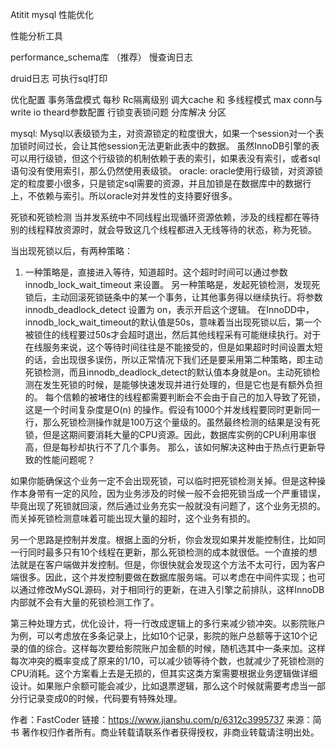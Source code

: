 Atitit mysql 性能优化






性能分析工具

performance_schema库 （推荐）
慢查询日志

 druid日志 可执行sql打印



优化配置
事务落盘模式 每秒
Rc隔离级别
调大cache 和 
多线程模式  max conn与 write io theard参数配置
行锁变表锁问题   分库解决  分区

mysql:
Mysql以表级锁为主，对资源锁定的粒度很大，如果一个session对一个表加锁时间过长，会让其他session无法更新此表中的数据。
虽然InnoDB引擎的表可以用行级锁，但这个行级锁的机制依赖于表的索引，如果表没有索引，或者sql语句没有使用索引，那么仍然使用表级锁。
oracle:
oracle使用行级锁，对资源锁定的粒度要小很多，只是锁定sql需要的资源，并且加锁是在数据库中的数据行上，不依赖与索引。所以oracle对并发性的支持要好很多。



死锁和死锁检测
当并发系统中不同线程出现循环资源依赖，涉及的线程都在等待别的线程释放资源时，就会导致这几个线程都进入无线等待的状态，称为死锁。


当出现死锁以后，有两种策略：
1. 一种策略是，直接进入等待，知道超时。这个超时时间可以通过参数 innodb_lock_wait_timeout 来设置。
另一种策略是，发起死锁检测，发现死锁后，主动回滚死锁链条中的某一个事务，让其他事务得以继续执行。将参数 innodb_deadlock_detect 设置为 on，表示开启这个逻辑。
在InnoDD中，innodb_lock_wait_timeout的默认值是50s，意味着当出现死锁以后，第一个被锁住的线程要过50s才会超时退出，然后其他线程采有可能继续执行。对于在线服务来说，这个等待时间往往是不能接受的，但是如果超时时间设置太短的话，会出现很多误伤，所以正常情况下我们还是要采用第二种策略，即主动死锁检测，而且innodb_deadlock_detect的默认值本身就是on。主动死锁检测在发生死锁的时候，是能够快速发现并进行处理的，但是它也是有额外负担的。
每个信赖的被堵住的线程都需要判断会不会由于自己的加入导致了死锁，这是一个时间复杂度是O(n) 的操作。假设有1000个并发线程要同时更新同一行，那么死锁检测操作就是100万这个量级的。虽然最终检测的结果是没有死锁，但是这期间要消耗大量的CPU资源。因此，数据库实例的CPU利用率很高，但是每秒却执行不了几个事务。
那么，该如何解决这种由于热点行更新导致的性能问题呢？

如果你能确保这个业务一定不会出现死锁，可以临时把死锁检测关掉。但是这种操作本身带有一定的风险，因为业务涉及的时候一般不会把死锁当成一个严重错误，毕竟出现了死锁就回滚，然后通过业务充实一般就没有问题了，这个业务无损的。而关掉死锁检测意味着可能出现大量的超时，这个业务有损的。


另一个思路是控制并发度。根据上面的分析，你会发现如果并发能控制住，比如同一行同时最多只有10个线程在更新，那么死锁检测的成本就很低。一个直接的想法就是在客户端做并发控制。但是，你很快就会发现这个方法不太可行，因为客户端很多。因此，这个并发控制要做在数据库服务端。可以考虑在中间件实现；也可以通过修改MySQL源码，对于相同行的更新，在进入引擎之前排队，这样InnoDB内部就不会有大量的死锁检测工作了。


第三种处理方式，优化设计，将一行改成逻辑上的多行来减少锁冲突。以影院账户为例，可以考虑放在多条记录上，比如10个记录，影院的账户总额等于这10个记录的值的综合。这样每次要给影院账户加金额的时候，随机选其中一条来加。这样每次冲突的概率变成了原来的1/10，可以减少锁等待个数，也就减少了死锁检测的CPU消耗。这个方案看上去是无损的，但其实这类方案需要根据业务逻辑做详细设计。如果账户余额可能会减少，比如退票逻辑，那么这个时候就需要考虑当一部分行记录变成0的时候，代码要有特殊处理。



作者：FastCoder
链接：https://www.jianshu.com/p/6312c3995737
来源：简书
著作权归作者所有。商业转载请联系作者获得授权，非商业转载请注明出处。

